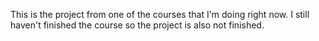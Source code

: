 This is the project from one of the courses that I'm doing right now.
I still haven't finished the course so the project is also not finished.
